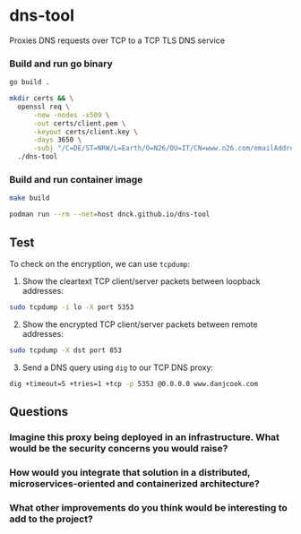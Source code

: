 # dns-tool

Proxies DNS requests over TCP to a TCP TLS DNS service

### Build and run go binary

```bash
go build .
```

```bash
mkdir certs && \
  openssl req \
      -new -nodes -x509 \
      -out certs/client.pem \
      -keyout certs/client.key \
      -days 3650 \
      -subj "/C=DE/ST=NRW/L=Earth/O=N26/OU=IT/CN=www.n26.com/emailAddress=cookdj0128@gmail.com" && \
  ./dns-tool
```

### Build and run container image

```bash
make build
```

```bash
podman run --rm --net=host dnck.github.io/dns-tool
```

## Test

To check on the encryption, we can use `tcpdump`:

1. Show the cleartext TCP client/server packets between loopback addresses:

```bash
sudo tcpdump -i lo -X port 5353
```

2. Show the encrypted TCP client/server packets between remote addresses:

```bash
sudo tcpdump -X dst port 853
```

3. Send a DNS query using `dig` to our TCP DNS proxy:

```bash
dig +timeout=5 +tries=1 +tcp -p 5353 @0.0.0.0 www.danjcook.com
```

## Questions

### Imagine this proxy being deployed in an infrastructure. What would be the security concerns you would raise?

### How would you integrate that solution in a distributed, microservices-oriented and containerized architecture?

### What other improvements do you think would be interesting to add to the project?